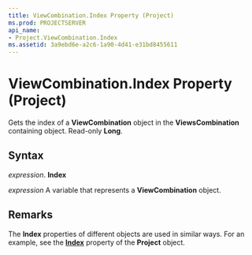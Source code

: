 ```yaml
---
title: ViewCombination.Index Property (Project)
ms.prod: PROJECTSERVER
api_name:
- Project.ViewCombination.Index
ms.assetid: 3a9ebd6e-a2c6-1a90-4d41-e31bd8455611
---
```



# ViewCombination.Index Property (Project)

Gets the index of a  **ViewCombination** object in the **ViewsCombination** containing object. Read-only **Long**.


## Syntax

 _expression_. **Index**

 _expression_ A variable that represents a **ViewCombination** object.


## Remarks

The  **Index** properties of different objects are used in similar ways. For an example, see the **[Index](project-index-property-project.md)** property of the **Project** object.


